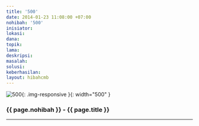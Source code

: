 ```yaml
---
title: '500'
date: 2014-01-23 11:08:00 +07:00
nohibah: '500'
inisiator:
lokasi:
dana:
topik:
lama:
deskripsi:
masalah:
solusi:
keberhasilan:
layout: hibahcmb
---
```


![500](/static/img/hibahcmb/500.png){: .img-responsive }{: width="500" }

### {{ page.nohibah }} - {{ page.title }}

---
